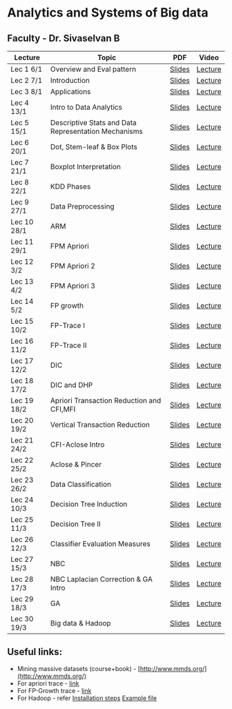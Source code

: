 # Analytics and Systems of Big data
##  Faculty - Dr. Sivaselvan B

|Lecture |Topic |PDF|Video|
|---|---|---|---|
| Lec 1	 6/1|	Overview and Eval pattern| [Slides](https://drive.google.com/file/d/11EJ6P43_0_aAuAyZdz2lM4wWXfJrC9cz/view)| [Lecture](https://drive.google.com/file/d/1eBfzOTXIhFgP9Yr3J_Yf_suRCV8Z_ljY/view)|
| Lec 2	7/1|Introduction	| [Slides](https://drive.google.com/file/d/1Nz8ob307KTyR1Deg0nlisyy3_yAK6Lwz/view)| [Lecture](https://drive.google.com/file/d/1UpmAfqrVFcgnntBC7dMmxO9fcFmoptjQ/view)|
| Lec 3	8/1| Applications	| [Slides](https://drive.google.com/file/d/1TD35xW0QBxdYSTBBsfC8UyyRXDw1YMVY/view)| [Lecture](https://drive.google.com/file/d/1GJwNYnO_k4HvxboFu7rnEchB4EYOI4Fq/view)|
| Lec 4	13/1| Intro to Data Analytics	| [Slides](https://drive.google.com/file/d/13Xi4i_guUxuES83mR5szX9UCjtV_W3PQ/view)| [Lecture](https://drive.google.com/file/d/1e2-c4wF7Le76ixAjMfN6FBiWa5tKocrB/view)|
| Lec 5	15/1|Descriptive Stats and Data Representation Mechanisms	| [Slides](https://drive.google.com/file/d/1NMK5SgXyh6gAfTJVrIs-M5EgsUFT3PNX/view)| [Lecture](https://drive.google.com/file/d/1MVvowtjE-CovFsBKqRbhVC111p_6KVrm/view)|
| Lec 6	20/1|Dot, Stem-leaf & Box Plots	| [Slides](https://drive.google.com/file/d/1Rgj_osyO92Nb_Qz7JmfOlxnZDWVxbZBw/view)| [Lecture](https://drive.google.com/file/d/1ZlU_aCAtlD0ywnVlqg1Xe-pu250qWw6s/view)|
| Lec 7	21/1|Boxplot Interpretation	| [Slides](https://drive.google.com/file/d/1-fRTTmcwciKYtJT7BwliZz0GkrKVg0JA/view)| [Lecture](https://drive.google.com/file/d/1s9d1RoFloP4XeH7B6Qaa_3Ate24pmZN_/view)|
| Lec 8	22/1|KDD Phases	| [Slides](https://drive.google.com/file/d/1HIH0F4WkUqUr9QZ_VpwvFJGDiVN63ctX/view)| [Lecture](https://drive.google.com/file/d/1tF4XBkIyN71z5m77CAwYzH7hDfQ6FKCw/view)|
| Lec 9	27/1|Data Preprocessing	| [Slides](https://drive.google.com/file/d/1yHUrt4uVEsNOSxVItdGNgLwhHd4TzGJB/view)| [Lecture](https://drive.google.com/file/d/1Y0wtHJ3YqQkfNvrVbRf2sIez1ng10tkJ/view)|
| Lec 10	28/1|	ARM| [Slides](https://drive.google.com/file/d/1f2s0lsitUTXxWWliZI4o64wmGs-vV45j/view)| [Lecture](https://drive.google.com/file/d/1XQOivC9R4H-Q_o9yyDcxtHnn9Fbssp0G/view)|
| Lec 11	29/1|	FPM Apriori| [Slides](https://drive.google.com/file/d/13W0ATRoMAMgHVktsTGy2CFrgn5zoUsvM/view)| [Lecture](https://drive.google.com/file/d/1JvPnmXHp9c0VdQ3OVYzyaGCivbw5dxJj/view)|
| Lec 12 3/2|FPM Apriori 2 |[Slides](https://drive.google.com/file/d/16QWkYK17wSlNyAfjIfao3afnAEbTey-4/view)|[Lecture](https://drive.google.com/file/d/1oNZs3fPFYNaX5XfWyHuzNcexhu09q0Lj/view)|
|Lec 13 4/2|FPM Apriori 3 |[Slides](https://drive.google.com/file/d/1Fh--9RtFaYp2ZARmFo_v_cq9Dt3LdpUk/view)|[Lecture](https://drive.google.com/file/d/1Y083bi6AA7M8lpdpT25MzrpJ2AqyE1ch/view)|
|Lec 14 5/2|FP growth |[Slides](https://drive.google.com/file/d/1F6et7G-GCQ-KuH5pZ2lgHODjTwEZA3M-/view)|[Lecture](https://drive.google.com/file/d/19ZgHp3IfWSw0QcE-Z2E_Ok2zpOOTTxdM/view)|
|Lec 15 10/2|FP-Trace I |[Slides](https://drive.google.com/file/d/1vsHtKemxmf2GCBSVCDcJOfG_ZlAd6XCX/view)|[Lecture](https://drive.google.com/file/d/1oVClgye0yQGveyoxGksSTNJZE07u7oUZ/view)|
|Lec 16 11/2|FP-Trace II|[Slides](https://drive.google.com/file/d/1NDavIZVD5gc7rvbd3QAtQn0nOijfy-8T/view)|[Lecture](https://drive.google.com/file/d/1DfWpv0IklCZBHUChTQyiKfGFT3AUvK2C/view)|
|Lec 17 12/2|DIC |[Slides](https://drive.google.com/file/d/1T_ElinaL1QCR2TQCbABPxJPEIO5i5Ljs/view)|[Lecture](https://drive.google.com/file/d/1JVm5jlt508NWlqUjZC9o__EIA2-6hJEs/view)|
|Lec 18 17/2|DIC and DHP |[Slides](https://drive.google.com/open?id=1ZDu1eqAlaE7mEsDf-bqeolvqfhSgksFA&authuser=0) |[Lecture](https://drive.google.com/open?id=13MvPtbqj8OyUFY6ik3ilnHIKiUwAh0pr&authuser=0) |
|Lec 19 18/2|Apriori Transaction Reduction and CFI,MFI |[Slides](https://drive.google.com/file/d/1q68uXjMaKMnmsxzlfQFbC16m42Wwk6dg/view)|[Lecture](https://drive.google.com/file/d/1swTKLtOiNsppjBgAQMTOq97GkbkmRqSv/view)|
|Lec 20 19/2| Vertical Transaction Reduction|[Slides](https://drive.google.com/file/d/1lieREgQNKcjYedbUv74_kMbzKBB-ExD7/view)|[Lecture](https://drive.google.com/file/d/1VDq8IB6W2POCbmwkayAv8BzAONN3nFPj/view)|
|Lec 21 24/2|CFI-Aclose Intro |[Slides](https://drive.google.com/file/d/1wo5uWS761em3_BRPmyJ0bA7RAGPMcoUP/view)|[Lecture](https://drive.google.com/file/d/1bTXvTty2NtuX4ZrNFI8kgi8SYM2mCI8k/view)|
|Lec 22 25/2 |Aclose & Pincer |[Slides](https://drive.google.com/file/d/1EOQ82HhDynpEZ5dPNXL9solllJrfviCW/view)|[Lecture](https://drive.google.com/file/d/1ipSg96Yye-pj_-G8VorcKRy450fN_eZ6/view)|
|Lec 23 26/2|Data Classification |[Slides](https://drive.google.com/file/d/19Rtjl0jMSttpywQ9mPUWVPPojI2bOqDJ/view)|[Lecture](https://drive.google.com/file/d/1mVbphmxpzScqLvr3Ee_WPxdCsvS756DS/view)|
|Lec 24 10/3|Decision Tree Induction |[Slides](https://drive.google.com/file/d/17crzmopZQ6lFSU_KrDd0hQmZ1atqXDPW/view)|[Lecture](https://drive.google.com/file/d/1-KN6EEoGlVhcDHE3EgO9rV5b4JceJIQU/view)|
|Lec 25 11/3|Decision Tree II |[Slides](https://drive.google.com/file/d/1JWdfWe56MsvCCsdYUKuHxEQHtvbKAkV-/view)|[Lecture](https://drive.google.com/file/d/1I1k099UOvvnIcmqzGk6-T8jVMbQ8wum3/view)|
|Lec 26 12/3|Classifier Evaluation Measures |[Slides](https://drive.google.com/file/d/1hh0eBb-CJ7j4W_i-b00e0pYSOSDrcvlc/view)|[Lecture](https://drive.google.com/file/d/1bfE0eTeQDBDzlqQHe9vTK9BRtTXEUaz7/view)|
|Lec 27 15/3|NBC |[Slides](https://drive.google.com/file/d/1pUyfRLvARvsskithu5iVZ1dZgK2IkG6X/view)|[Lecture](https://drive.google.com/file/d/1muJyMwaxFKS42g4T7roX1rRsxY5aul7A/view)|
|Lec 28 17/3|NBC Laplacian Correction & GA Intro |[Slides](https://drive.google.com/file/d/1JDBPoknT5jkffStcFBbc7oRydiz-_F4n/view)|[Lecture](https://drive.google.com/file/d/1C6n3a9oOZm64-oAbV8WTGotLNbpW0XsG/view)|
|Lec 29 18/3|GA |[Slides](https://drive.google.com/file/d/1ZWEVxKX1Izy2sxwOgIxwRi0JVrC4_XMK/view)|[Lecture](https://drive.google.com/file/d/1KSo7qjo2up46-jBKu0cBc6RYYLjGR0J0/view)|
|Lec 30 19/3|Big data & Hadoop |[Slides](https://drive.google.com/file/d/1g_YeiypuUt-sh3XvOsF37K7BAThk2LvP/view)|[Lecture](https://drive.google.com/file/d/1BCSKuKYPBhcq-ZxSORzNRr_539G9bhOS/view)|

## Useful links:

- Mining massive datasets (course+book) - [http://www.mmds.org/](http://www.mmds.org/)
- For apriori trace - [link](https://www.youtube.com/watch?v=h_l3b2CIQ_o&list=PLYT7YDstBQmE50voZ81eLS0hz2gUdZJwp&index=6&ab_channel=CSEGURUS)
- For FP-Growth trace - [link](https://www.youtube.com/watch?v=VB8KWm8MXss)
- For Hadoop - refer [Installation steps](https://drive.google.com/open?id=1aKEUzB700kWvH9acmziNKUNnBNOPRm-E&authuser=0) [Example file](https://drive.google.com/open?id=1oV9Xe91lUltXg4nmu4mQbqHRNIOG6P81&authuser=0)
<!--
|Lec | |[Slides]() |[Lecture]() |
-->
